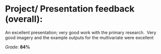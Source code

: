 # Project/ Presentation feedback (overall): 

An excellent presentation; very good work with the primary research.  
Very good imagery and the example outputs for the multivariate were excellent

*Grade:* **84%**
